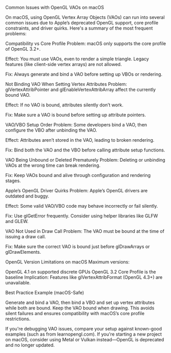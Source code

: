 Common Issues with OpenGL VAOs on macOS

On macOS, using OpenGL Vertex Array Objects (VAOs) can run into several common issues due to Apple’s deprecated OpenGL support, core profile constraints, and driver quirks. Here's a summary of the most frequent problems:

Compatibility vs Core Profile
Problem: macOS only supports the core profile of OpenGL 3.2+.

Effect: You must use VAOs, even to render a simple triangle. Legacy features (like client-side vertex arrays) are not allowed.

Fix: Always generate and bind a VAO before setting up VBOs or rendering.

Not Binding VAO When Setting Vertex Attributes
Problem: glVertexAttribPointer and glEnableVertexAttribArray affect the currently bound VAO.

Effect: If no VAO is bound, attributes silently don’t work.

Fix: Make sure a VAO is bound before setting up attribute pointers.

VAO/VBO Setup Order
Problem: Some developers bind a VAO, then configure the VBO after unbinding the VAO.

Effect: Attributes aren’t stored in the VAO, leading to broken rendering.

Fix: Bind both the VAO and the VBO before calling attribute setup functions.

VAO Being Unbound or Deleted Prematurely
Problem: Deleting or unbinding VAOs at the wrong time can break rendering.

Fix: Keep VAOs bound and alive through configuration and rendering stages.

Apple’s OpenGL Driver Quirks
Problem: Apple’s OpenGL drivers are outdated and buggy.

Effect: Some valid VAO/VBO code may behave incorrectly or fail silently.

Fix: Use glGetError frequently. Consider using helper libraries like GLFW and GLEW.

VAO Not Used in Draw Call
Problem: The VAO must be bound at the time of issuing a draw call.

Fix: Make sure the correct VAO is bound just before glDrawArrays or glDrawElements.

OpenGL Version Limitations on macOS
Maximum versions:

OpenGL 4.1 on supported discrete GPUs
OpenGL 3.2 Core Profile is the baseline
Implication: Features like glVertexAttribFormat (OpenGL 4.3+) are unavailable.

Best Practice Example (macOS-Safe)

Generate and bind a VAO, then bind a VBO and set up vertex attributes while both are bound. Keep the VAO bound when drawing. This avoids silent failures and ensures compatibility with macOS’s core profile restrictions.

If you're debugging VAO issues, compare your setup against known-good examples (such as from learnopengl.com). If you're starting a new project on macOS, consider using Metal or Vulkan instead—OpenGL is deprecated and no longer updated.